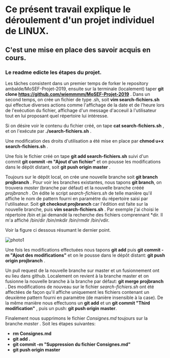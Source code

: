 
# Ce présent travail explique le déroulement d'un projet individuel de LINUX.

## C'est une mise en place des savoir acquis en cours.

### Le readme edicte les étapes du projet.

Les tâches consistent dans un premier temps de forker le repository ambalde/MoSEF-Projet-2019, ensuite sur la terminale (localement) taper **git clone https://github.com/wiemmmm/MoSEF-Projet-2019** .
Dans un second temps, on crée un fichier de type .sh, soit **vim search-fichiers.sh** qui effectue diverses actions comme l'affichage de la date et de l'heure lors de l'exécution du fichier, affichage d'un message d'acceuil à l'utilisateur tout en lui proposant quel répertoire lui intéresse.

Si on désire voir le contenu du fichier créé, on tape **cat search-fichiers.sh** , et on l'exécute par **./search-fichiers.sh** .

Une modification des droits d'utilisation a été mise en place par **chmod u+x search-fichiers.sh** .

Une fois le fichier créé on tape **git add search-fichiers.sh** suivi d'un commit **git commit -m "Ajout d'un fichier"** et on pousse les modifications dans le dépôt distant, soit **git push origin master** .

Toujours sur le dépôt local, on crée une nouvelle branche soit **git branch projbranch** . Pour voir les branches existantes, nous tapons **git branch**, on trouvera *master* (branche par défaut) et la nouvelle branche crééé *projbranch* .
On édite le script *search-fichiers.sh* de telle manière qu'il affiche le nom de pattern fourni en paramètre du répertoire saisi par l'utilisateur. Soit **git checkout projbranch** car l'édition est faite sur la nouvelle branche, puis **vim search-fichiers.sh** .
Par exemple j'ai choisi le répertoire /bin et jai demandé la recherche des fichiers comprennant *dir. Il m'a affiché /bin/dir  /bin/mkdir  /bin/rmdir  /bin/vdir.

Voir la figure ci dessous résumant le dernier point.

![photo1](https://www.cjoint.com/doc/19_11/IKCqeotxvhW_1.PNG)

Une fois les modifications effectuées nous tapons **git add** puis **git commit -m "Ajout des modifications"** et on le pousse dans le dépôt distant: **git push origin projbranch** .

Un pull request de la nouvelle branche sur master et un fusionnement ont eu lieu dans github. Localement on revient à la branche master et on fusionne la nouvelle branche à la branche par défaut: **git merge projbranch** .
Des modifications de nouveau sur le fichier *search-fichiers.sh* ont été affectées de façon qu'il affiche uniquement les fichiers contenant un deuxième pattern fourni en paramètre (de manière insensible à la case). De la même manière nous effectuons un **git add** et un **git commit "Third modification"** , puis un push: **git push origin master**.

Finalement nous supprimons le fichier *Consignes.md* toujours sur la branche *master* .
Soit les étapes suivantes:
- **rm Consignes.md**
- **git add .**
- **git commit -m "Suppression du fichier Consignes.md"**
- **git push origin master**
